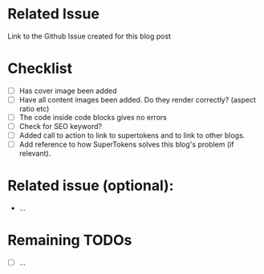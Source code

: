 # Related Issue
Link to the Github Issue created for this blog post

# Checklist
- [ ] Has cover image been added
- [ ] Have all content images been added. Do they render correctly? (aspect ratio etc)
- [ ] The code inside code blocks gives no errors
- [ ] Check for SEO keyword?
- [ ] Added call to action to link to supertokens and to link to other blogs.
- [ ] Add reference to how SuperTokens solves this blog's problem (if relevant).

# Related issue (optional):
- ...

# Remaining TODOs
- [ ] ...